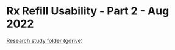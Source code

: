 # Rx Refill Usability - Part 2 - Aug 2022


[Research study folder (gdrive)](https://drive.google.com/drive/folders/1TmA2WvJnMdRnFHmUoVUZ5NeiY3BtU6xT?usp=drive_link)

